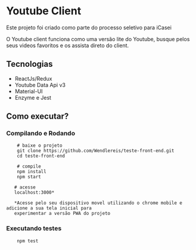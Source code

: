 # Youtube Client
Este projeto foi criado como parte do processo seletivo para iCasei

O Youtube client funciona como uma versão lite do Youtube, busque pelos seus videos favoritos e os assista direto do client.

## Tecnologias

- ReactJs/Redux
- Youtube Data Api v3
- Material-UI
- Enzyme e Jest

## Como executar?

### Compilando e Rodando
```
    # baixe o projeto
    git clone https://github.com/Wendlereis/teste-front-end.git
    cd teste-front-end
```
```
    # compile
    npm install
    npm start
```

 ```
    # acesse
    localhost:3000*

    *Acesse pelo seu dispositivo movel utilizando o chrome mobile e adicione a sua tela inicial para
    experimentar a versão PWA do projeto
```

### Executando testes

```
    npm test
```
